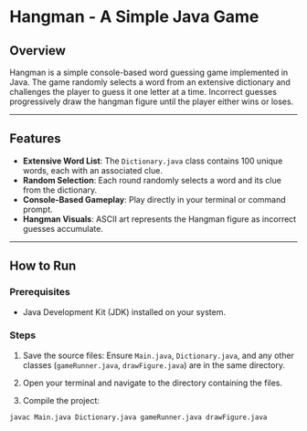 # Hangman - A Simple Java Game

## Overview
Hangman is a simple console-based word guessing game implemented in Java. The game randomly selects a word from an extensive dictionary and challenges the player to guess it one letter at a time. Incorrect guesses progressively draw the hangman figure until the player either wins or loses.

---

## Features

- **Extensive Word List**: The `Dictionary.java` class contains 100 unique words, each with an associated clue.  
- **Random Selection**: Each round randomly selects a word and its clue from the dictionary.  
- **Console-Based Gameplay**: Play directly in your terminal or command prompt.  
- **Hangman Visuals**: ASCII art represents the Hangman figure as incorrect guesses accumulate.  

---

## How to Run

### Prerequisites
- Java Development Kit (JDK) installed on your system.  

### Steps
1. Save the source files: Ensure `Main.java`, `Dictionary.java`, and any other classes (`gameRunner.java`, `drawFigure.java`) are in the same directory.  

2. Open your terminal and navigate to the directory containing the files.  

3. Compile the project:
```bash
javac Main.java Dictionary.java gameRunner.java drawFigure.java
